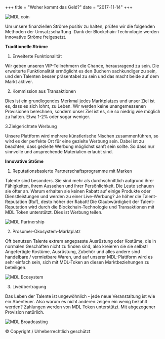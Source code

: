 +++
title = "Woher kommt das Geld?"
date = "2017-11-14"
+++

![MDL coin](https://gateway.ipfs.io/ipfs/QmVHZDTzBb96QgMsCqSEzxuwzyYX4BfNa5M7kxTYWvQC8u/coin.png)

Um unsere finanziellen Ströme positiv zu halten, prüfen wir die folgenden Methoden der Umsatzschaffung. Dank der Blockchain-Technologie werden innovative Ströme freigesetzt.

**Traditionelle Ströme**

1. Erweiterte Funktionalität

Wir geben unseren VIP-Teilnehmern die Chance, herausragend zu sein. Die erweiterte Funktionalität ermöglicht es den Buchern sachkundiger zu sein, und den Talenten besser präsentabel zu sein und das macht beide auf dem Markt aktiver.

2. Kommission aus Transaktionen

Dies ist ein grundlegendes Merkmal jedes Marktplatzes und unser Ziel ist es, dass es sich lohnt, zu Leben. Wir werden keine unangemessenen Provisionen berechnen, sondern unser Ziel ist es, sie so niedrig wie möglich zu halten. Etwa 1-2% oder sogar weniger.

3.Zielgerichtete Werbung

Unsere Plattform wird mehrere künstlerische Nischen zusammenführen, so wird es der perfekte Ort für eine gezielte Werbung sein. Dabei ist zu beachten, dass gezielte Werbung möglichst sanft sein sollte. So dass nur sinnvolle und ansprechende Materialien erlaubt sind.

**Innovative Ströme**

1. Reputationsbasierte Partnerschaftsprogramme mit Marken

Talente sind besonders. Sie sind mehr als durchschnittlich aufgrund ihrer Fähigkeiten, ihrem Aussehen und ihrer Persönlichkeit. Die Leute schauen sie öfter an. Warum erhalten sie keinen Rabatt auf einige Produkte oder Dienstleistungen und werden zu einer Live-Werbung? Je höher die Talent-Reputation (Ruf), desto höher der Rabatt! Die Glaubwürdigkeit der Talent-Reputation wird durch die Blockchain-Technologie und Transaktionen mit MDL Token unterstützt. Dies ist Werbung teilen.

![MDL Partnership](https://gateway.ipfs.io/ipfs/QmXYFsWZ6xD8x1JoHW4XTisgURXJbtTd2XrM2n2UNPkWHb/partnership.jpg)

2. Prosumer-Ökosystem-Marktplatz

Oft benutzen Talente extrem angepasste Ausrüstung oder Kostüme, die in normalen Geschäften nicht zu finden sind, also kreieren sie sie selbst! Angefertigte Kostüme, Ausrüstung, Zubehör und alles andere sind handelbare / vermietbare Waren, und auf unserer MDL-Plattform wird es sehr einfach sein, sich mit MDL-Token an diesen Marktbeziehungen zu beteiligen.

![MDL Ecosystem](https://gateway.ipfs.io/ipfs/QmYkMaUN76r9uwsDbBTPXEjKcQ2tD5MjqK8utdbzQSrdy2/ecosystem.jpg)

3. Liveübertragung

Das Leben der Talente ist ungewöhnlich - jede neue Veranstaltung ist wie ein Abenteuer. Also warum es nicht anderen zeigen ein wenig bezahlt werden? Zahlungen werden von MDL Token unterstützt. Mit abgezogener Provision natürlich.

![MDL Broadcasting](https://gateway.ipfs.io/ipfs/QmaQKVcmPzuJ7GU1o7hvQ267q2iNEc2AcTgzgXqbur8dDk/broadcasting.jpg)

© Copyright / Urheberrechtlich geschützt



